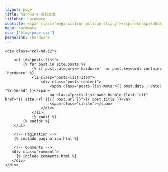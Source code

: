 ```yaml
---
layout: page
title: hardware 系列文章
titlebar: hardware
subtitle: <span class="mega-octicon octicon-clippy"></span>&nbsp;&nbsp; hardware 系列文章
menu: hardware
css: ['blog-page.css']
permalink: /hardware
---
```


<div class="row">

    <div class="col-md-12">

        <ul id="posts-list">
            {% for post in site.posts %}
                {% if post.category=='hardware'  or post.keywords contains 'hardware' %}
                <li class="posts-list-item">
                    <div class="posts-content">
                        <span class="posts-list-meta">{{ post.date | date: "%Y-%m-%d" }}</span>
                        <a class="posts-list-name bubble-float-left" href="{{ site.url }}{{ post.url }}">{{ post.title }}</a>
                        <span class='circle'></span>
                    </div>
                </li>
                {% endif %}
            {% endfor %}
        </ul> 

        <!-- Pagination -->
        {% include pagination.html %}

        <!-- Comments -->
       <div class="comment">
         {% include comments.html %}
       </div>
    </div>

</div>
<script>
    $(document).ready(function(){

        // Enable bootstrap tooltip
        $("body").tooltip({ selector: '[data-toggle=tooltip]' });

    });
</script>